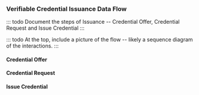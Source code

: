 ### Verifiable Credential Issuance Data Flow

::: todo
Document the steps of Issuance -- Credential Offer, Credential Request and Issue Credential
:::

::: todo
At the top, include a picture of the flow -- likely a sequence diagram of the interactions.
:::

#### Credential Offer

#### Credential Request

#### Issue Credential
